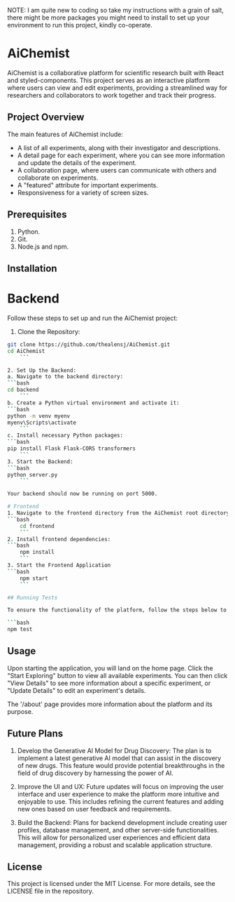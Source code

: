 NOTE: I am quite new to coding so take my instructions with a grain of salt, there might be more packages you might need to install to set up your environment to run this project, kindly co-operate. 

# AiChemist

AiChemist is a collaborative platform for scientific research built with React and styled-components. This project serves as an interactive platform where users can view and edit experiments, providing a streamlined way for researchers and collaborators to work together and track their progress.

## Project Overview

The main features of AiChemist include:

- A list of all experiments, along with their investigator and descriptions.
- A detail page for each experiment, where you can see more information and update the details of the experiment.
- A collaboration page, where users can communicate with others and collaborate on experiments.
- A "featured" attribute for important experiments.
- Responsiveness for a variety of screen sizes.

## Prerequisites
1. Python.
2. Git.
3. Node.js and npm. 


## Installation

# Backend
Follow these steps to set up and run the AiChemist project:

1. Clone the Repository:
```bash
git clone https://github.com/thealensj/AiChemist.git
cd AiChemist
    ```

2. Set Up the Backend:
a. Navigate to the backend directory:
```bash
cd backend
    ```
b. Create a Python virtual environment and activate it:
```bash
python -m venv myenv
myenv\Scripts\activate
    ```
c. Install necessary Python packages:
```bash
pip install Flask Flask-CORS transformers
    ```
3. Start the Backend:
```bash
python server.py
    ```

Your backend should now be running on port 5000.

# Frontend
1. Navigate to the frontend directory from the AiChemist root directory:
```bash
    cd frontend
    ```
2. Install frontend dependencies:
```bash
    npm install
    ```
3. Start the Frontend Application
```bash
    npm start
    ```

## Running Tests

To ensure the functionality of the platform, follow the steps below to run the tests:

```bash
npm test
```

## Usage

Upon starting the application, you will land on the home page. Click the "Start Exploring" button to view all available experiments. You can then click "View Details" to see more information about a specific experiment, or "Update Details" to edit an experiment's details.

The '/about' page provides more information about the platform and its purpose.

## Future Plans

1. Develop the Generative AI Model for Drug Discovery: The plan is to implement a latest generative AI model that can assist in the discovery of new drugs. This feature would provide potential breakthroughs in the field of drug discovery by harnessing the power of AI.

2. Improve the UI and UX: Future updates will focus on improving the user interface and user experience to make the platform more intuitive and enjoyable to use. This includes refining the current features and adding new ones based on user feedback and requirements.

3. Build the Backend: Plans for backend development include creating user profiles, database management, and other server-side functionalities. This will allow for personalized user experiences and efficient data management, providing a robust and scalable application structure.


## License

This project is licensed under the MIT License. For more details, see the LICENSE file in the repository.
